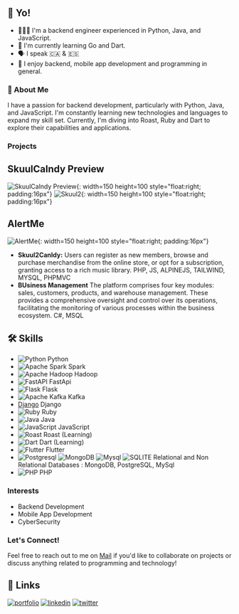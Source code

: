 ## 👋 Yo!

- 👨🏽‍💻 I'm a backend engineer experienced in Python, Java, and JavaScript.
- 🌱 I'm currently learning Go and Dart.
- 🗣️ I speak 🇨🇦 & 🇪🇸
- 💼 I enjoy backend, mobile app development and programming in general.

### 🚀 About Me

I have a passion for backend development, particularly with Python, Java, and JavaScript. I'm constantly learning new technologies and languages to expand my skill set. Currently, I'm diving into Roast, Ruby and Dart to explore their capabilities and applications.

### Projects
## SkuulCalndy Preview
![SkuulCalndy Preview](https://drive.google.com/uc?id=1xPYM4vAyvGzxK1jZHpskIPWFsr2TVgPZ){: width=150 height=100 style="float:right; padding:16px"} 
![Skuul2](https://drive.google.com/uc?id=1JStKkV7GT08MyHuWBkGmnDBKNG6hDKQU){: width=150 height=100 style="float:right; padding:16px"} 

## AlertMe
![AlertMe](https://drive.google.com/uc?id=1OZEV-nEy5BbRDh1ylGgUpJpuTvMSYZJr){: width=150 height=100 style="float:right; padding:16px"} 

- **Skuul2Canldy:** Users can register as new members, browse and purchase merchandise from the online store, or opt for a subscription, granting access to a rich music library. PHP, JS, ALPINEJS, TAILWIND, MYSQL, PHPMVC
- **BUsiness Management** The platform comprises four key modules: sales, customers, products, and warehouse management. These provides a comprehensive oversight and control over its operations, facilitating the monitoring of various processes within the business ecosystem. C#, MSQL

 ## 🛠 Skills

- ![Python](https://img.shields.io/badge/Python-3776AB?style=for-the-badge&logo=python&logoColor=white) Python
- ![Apache Spark](https://img.shields.io/badge/Apache%20Spark-FDEE21?style=flat-square&logo=apachespark&logoColor=black) Spark
- ![Apache Hadoop](https://img.shields.io/badge/Apache%20Hadoop-66CCFF?style=for-the-badge&logo=apachehadoop&logoColor=black) Hadoop
- ![FastAPI](https://img.shields.io/badge/FastAPI-005571?style=for-the-badge&logo=fastapi) FastApi
- ![Flask](https://img.shields.io/badge/flask-%23000.svg?style=for-the-badge&logo=flask&logoColor=white) Flask
- ![Apache Kafka](https://img.shields.io/badge/Apache%20Kafka-000?style=for-the-badge&logo=apachekafka) Kafka
- [Django](https://img.shields.io/badge/django-%23092E20.svg?style=for-the-badge&logo=django&logoColor=white) Django
- ![Ruby](https://img.shields.io/badge/ruby-%23CC342D.svg?style=for-the-badge&logo=ruby&logoColor=white) Ruby
- ![Java](https://img.shields.io/badge/Java-007396?style=for-the-badge&logo=java&logoColor=white) Java
- ![JavaScript](https://img.shields.io/badge/JavaScript-F7DF1E?style=for-the-badge&logo=javascript&logoColor=black) JavaScript
- ![Roast](https://img.shields.io/badge/Roast-DD0031?style=for-the-badge&logo=roast&logoColor=white) Roast (Learning)
- ![Dart](https://img.shields.io/badge/Dart-0175C2?style=for-the-badge&logo=dart&logoColor=white) Dart (Learning)
- ![Flutter](https://img.shields.io/badge/Flutter-02569B?style=for-the-badge&logo=flutter&logoColor=white) Flutter
- ![Postgresql](https://img.shields.io/badge/PostgreSQL-316192?style=for-the-badge&logo=postgresql&logoColor=white) ![MongoDB](https://img.shields.io/badge/MongoDB-4EA94B?style=for-the-badge&logo=mongodb&logoColor=white) ![Mysql](https://img.shields.io/badge/MySQL-005C84?style=for-the-badge&logo=mysql&logoColor=white) ![SQLITE](https://img.shields.io/badge/SQLite-07405E?style=for-the-badge&logo=sqlite&logoColor=white) Relational and Non Relational Databases : MongoDB, PostgreSQL, MySql 
- ![PHP](https://img.shields.io/badge/PHP-777BB4?style=for-the-badge&logo=php&logoColor=white) PHP 

### Interests

- Backend Development
- Mobile App Development
- CyberSecurity

### Let's Connect!

Feel free to reach out to me on [Mail](https://github.com/arstr0m) if you'd like to collaborate on projects or discuss anything related to programming and technology!

## 🔗 Links
[![portfolio](https://img.shields.io/badge/my_portfolio-000?style=for-the-badge&logo=ko-fi&logoColor=white)](https://github.com/arstr0m)
[![linkedin](https://img.shields.io/badge/linkedin-0A66C2?style=for-the-badge&logo=linkedin&logoColor=white)](https://www.linkedin.com/)
[![twitter](https://img.shields.io/badge/twitter-1DA1F2?style=for-the-badge&logo=twitter&logoColor=white)](https://twitter.com/)

